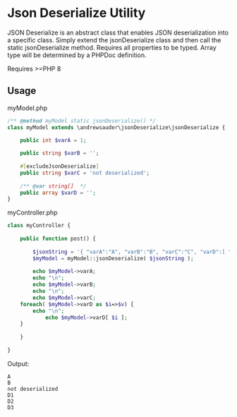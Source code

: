 # Json Deserialize Utility
JSON Deserialize is an abstract class that enables JSON deserialization into a specific class. Simply extend the jsonDeserialize class and then call the static jsonDeserialize method. Requires all properties to be typed. Array type will be determined by a PHPDoc definition.

Requires &gt;=PHP 8

## Usage
myModel.php
```php
/** @method myModel static jsonDeserialize() */
class myModel extends \andrewsauder\jsonDeserialize\jsonDeserialize {

	public int $varA = 1;
	
	public string $varB = '';
	
	#[excludeJsonDeserialize]
	public string $varC = 'not deserialized';
	
	/** @var string[]  */
	public array $varD = '';
}
```

myController.php
```php
class myController {
    
    public function post() {
        
        $jsonString = '{ "varA":"A", "varB":"B", "varC":"C", "varD":[ "D1", "D2", "D3" ] }';
        $myModel = myModel::jsonDeserialize( $jsonString );
        
        echo $myModel->varA;
        echo "\n";
        echo $myModel->varB;
        echo "\n";
        echo $myModel->varC;
	foreach( $myModel->varD as $i=>$v) {
		echo "\n";
        	echo $myModel->varD[ $i ];
	}
      
    }
    
}
```

Output:
```
A
B
not deserialized
D1
D2
D3
```
